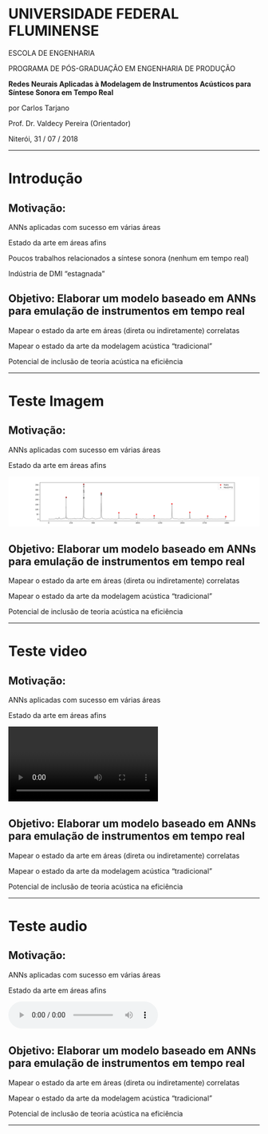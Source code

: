 
# UNIVERSIDADE FEDERAL FLUMINENSE

ESCOLA DE ENGENHARIA

PROGRAMA DE PÓS-GRADUAÇÃO EM ENGENHARIA DE PRODUÇÃO

**Redes Neurais Aplicadas à Modelagem de Instrumentos Acústicos para Síntese Sonora em Tempo Real**

por Carlos Tarjano 

Prof. Dr. Valdecy Pereira (Orientador)

Niterói, 31 / 07 / 2018

---------------

# Introdução

## Motivação:

ANNs aplicadas com sucesso em várias áreas

Estado da arte em áreas afins

Poucos trabalhos relacionados a síntese sonora (nenhum em tempo real)

Indústria de DMI “estagnada”

## Objetivo: Elaborar um modelo baseado em ANNs para emulação de instrumentos em tempo real

Mapear o estado da arte em áreas (direta ou indiretamente) correlatas

Mapear o estado da arte da modelagem acústica “tradicional”

Potencial de inclusão de teoria acústica na eficiência

---------------


# Teste Imagem

## Motivação:

ANNs aplicadas com sucesso em várias áreas

Estado da arte em áreas afins

![teste](media/35.png)

## Objetivo: Elaborar um modelo baseado em ANNs para emulação de instrumentos em tempo real

Mapear o estado da arte em áreas (direta ou indiretamente) correlatas

Mapear o estado da arte da modelagem acústica “tradicional”

Potencial de inclusão de teoria acústica na eficiência

---------------


# Teste video

## Motivação:

ANNs aplicadas com sucesso em várias áreas

Estado da arte em áreas afins


![teste](media/DigitalWaveguide.webm)


## Objetivo: Elaborar um modelo baseado em ANNs para emulação de instrumentos em tempo real

Mapear o estado da arte em áreas (direta ou indiretamente) correlatas

Mapear o estado da arte da modelagem acústica “tradicional”

Potencial de inclusão de teoria acústica na eficiência

-----------------------

# Teste audio

## Motivação:

ANNs aplicadas com sucesso em várias áreas

Estado da arte em áreas afins


![teste](media/440.wav)


## Objetivo: Elaborar um modelo baseado em ANNs para emulação de instrumentos em tempo real

Mapear o estado da arte em áreas (direta ou indiretamente) correlatas

Mapear o estado da arte da modelagem acústica “tradicional”

Potencial de inclusão de teoria acústica na eficiência

-----------------------